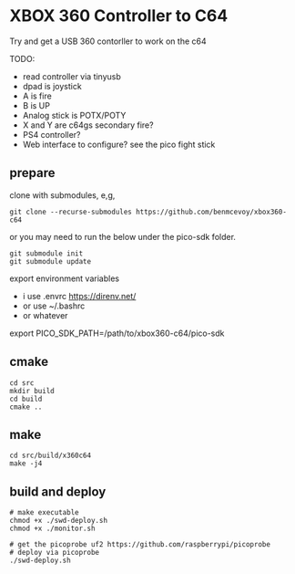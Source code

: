 # XBOX 360 Controller to C64

Try and get a USB 360 contorller to work on the c64

TODO:

- read controller via tinyusb
- dpad is joystick
- A is fire
- B is UP
- Analog stick is POTX/POTY
- X and Y are c64gs secondary fire?
- PS4 controller?
- Web interface to configure? see the pico fight stick



## prepare
clone with submodules, e,g,

`git clone --recurse-submodules https://github.com/benmcevoy/xbox360-c64`

or you may need to run the below under the pico-sdk folder.

```
git submodule init 
git submodule update
```

export environment variables 
- i use .envrc https://direnv.net/
- or use  ~/.bashrc 
- or whatever
  

export PICO_SDK_PATH=/path/to/xbox360-c64/pico-sdk

## cmake
```
cd src
mkdir build
cd build
cmake ..
```

## make
```
cd src/build/x360c64
make -j4
```

## build and deploy

```
# make executable
chmod +x ./swd-deploy.sh
chmod +x ./monitor.sh
```

```
# get the picoprobe uf2 https://github.com/raspberrypi/picoprobe
# deploy via picoprobe
./swd-deploy.sh
```


